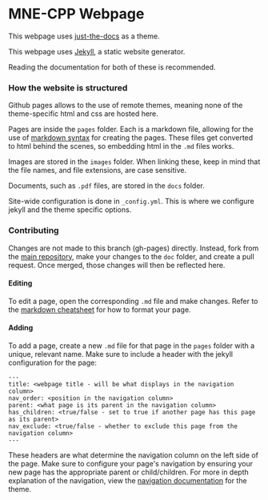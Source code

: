 # MNE-CPP Webpage

This webpage uses [just-the-docs](https://github.com/pmarsceill/just-the-docs) as a theme.

This webpage uses [Jekyll](https://jekyllrb.com/), a static website generator.

Reading the documentation for both of these is recommended.

### How the website is structured

Github pages allows to the use of remote themes, meaning none of the theme-specific html and css are hosted here.

Pages are inside the `pages` folder. Each is a markdown file, allowing for the use of [markdown syntax](https://github.com/adam-p/markdown-here/wiki/Markdown-Cheatsheet) for creating the pages. These files get converted to html behind the scenes, so embedding html in the `.md` files works.

Images are stored in the `images` folder. When linking these, keep in mind that the file names, and file extensions, are case sensitive.

Documents, such as `.pdf` files, are stored in the `docs` folder.

Site-wide configuration is done in `_config.yml`. This is where we configure jekyll and the theme specific options.

### Contributing

Changes are not made to this branch (gh-pages) directly. Instead, fork from the [main repository](https://github.com/mne-tools/mne-cpp), make your changes to the `doc` folder, and create a pull request. Once merged, those changes will then be reflected here.

#### Editing

To edit a page, open the corresponding `.md` file and make changes. Refer to the [markdown cheatsheet](https://github.com/adam-p/markdown-here/wiki/Markdown-Cheatsheet) for how to format your page.

#### Adding

To add a page, create a new `.md` file for that page in the `pages` folder with a unique, relevant name. Make sure to include a header with the jekyll configuration for the page:

```
---
title: <webpage title - will be what displays in the navigation column>
nav_order: <position in the navigation column>
parent: <what page is its parent in the navigation column>
has_children: <true/false - set to true if another page has this page as its parent>
nav_exclude: <true/false - whether to exclude this page from the navigation column>
---
```

These headers are what determine the navigation column on the left side of the page. Make sure to configure your page's navigation by ensuring your new page has the appropriate parent or child/children. For more in depth explanation of the navigation, view the [navigation documentation](https://pmarsceill.github.io/just-the-docs/docs/navigation-structure/) for the theme.
